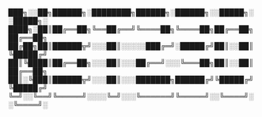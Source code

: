 ███╗░░██╗██████╗░████████╗██████╗░██████╗░░█████╗░░█████╗░
████╗░██║██╔══██╗╚══██╔══╝╚════██╗╚════██╗██╔══██╗██╔══██╗
██╔██╗██║██████╦╝░░░██║░░░░░███╔═╝░█████╔╝██║░░██║╚█████╔╝
██║╚████║██╔══██╗░░░██║░░░██╔══╝░░░╚═══██╗██║░░██║██╔══██╗
██║░╚███║██████╦╝░░░██║░░░███████╗██████╔╝╚█████╔╝╚█████╔╝
╚═╝░░╚══╝╚═════╝░░░░╚═╝░░░╚══════╝╚═════╝░░╚════╝░░╚════╝░




<!---
nbt2308/nbt2308 is a ✨ special ✨ repository because its `README.md` (this file) appears on your GitHub profile.
You can click the Preview link to take a look at your changes.
--->
